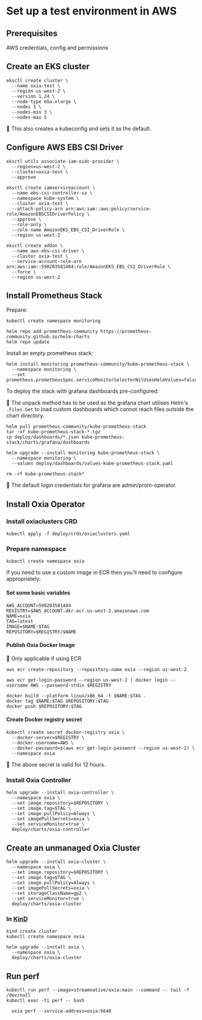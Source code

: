 
# Set up a test environment in AWS

## Prerequisites

AWS credentials, config and permissions

## Create an EKS cluster

```shell
eksctl create cluster \
  --name oxia-test \
  --region us-west-2 \
  --version 1.24 \
  --node-type m5a.xlarge \
  --nodes 3 \
  --nodes-min 3 \
  --nodes-max 5
```

:notebook: This also creates a kubeconfig and sets it as the default.

## Configure AWS EBS CSI Driver

```shell
eksctl utils associate-iam-oidc-provider \
  --region=us-west-2 \
  --cluster=oxia-test \
  --approve

eksctl create iamserviceaccount \
  --name ebs-csi-controller-sa \
  --namespace kube-system \
  --cluster oxia-test \
  --attach-policy-arn arn:aws:iam::aws:policy/service-role/AmazonEBSCSIDriverPolicy \
  --approve \
  --role-only \
  --role-name AmazonEKS_EBS_CSI_DriverRole \
  --region us-west-2

eksctl create addon \
  --name aws-ebs-csi-driver \
  --cluster oxia-test \
  --service-account-role-arn arn:aws:iam::598203581484:role/AmazonEKS_EBS_CSI_DriverRole \
  --force \
  --region us-west-2
```

## Install Prometheus Stack

Prepare:

```shell
kubectl create namespace monitoring

helm repo add prometheus-community https://prometheus-community.github.io/helm-charts
helm repo update
```

Install an empty prometheus stack:

```shell
helm install monitoring prometheus-community/kube-prometheus-stack \
  --namespace monitoring \
  --set prometheus.prometheusSpec.serviceMonitorSelectorNilUsesHelmValues=false
```

To deploy the stack with grafana dashboards pre-configured:

:notebook: The unpack method has to be used as the grafana chart utilises Helm's `.Files.Get` to load custom dashboards
which cannot reach files outside the chart directory.

```shell
helm pull prometheus-community/kube-prometheus-stack
tar -xf kube-prometheus-stack-*.tgz
cp deploy/dashboards/*.json kube-prometheus-stack/charts/grafana/dashboards

helm upgrade --install monitoring kube-prometheus-stack \
  --namespace monitoring \
  --values deploy/dashboards/values-kube-prometheus-stack.yaml

rm -rf kube-prometheus-stack*
```

:notebook: The default login credentials for grafana are admin/prom-operator.

## Install Oxia Operator

### Install oxiaclusters CRD

```shell
kubectl apply -f deploy/crds/oxiaclusters.yaml
```

### Prepare namespace

```shell
kubectl create namespace oxia
```

If you need to use a custom image in ECR then you'll need to configure appropriately:

#### Set some basic variables

```shell
AWS_ACCOUNT=598203581484
REGISTRY=$AWS_ACCOUNT.dkr.ecr.us-west-2.amazonaws.com
NAME=oxia
TAG=latest
IMAGE=$NAME:$TAG
REPOSITORY=$REGISTRY/$NAME
```

#### Publish Oxia Docker Image

:notebook: Only applicable if using ECR

```shell
aws ecr create-repository --repository-name oxia --region us-west-2

aws ecr get-login-password --region us-west-2 | docker login --username AWS --password-stdin $REGISTRY

docker build --platform linux/x86_64 -t $NAME:$TAG .
docker tag $NAME:$TAG $REPOSITORY:$TAG
docker push $REPOSITORY:$TAG
```

#### Create Docker registry secret

```shell
kubectl create secret docker-registry oxia \
  --docker-server=$REGISTRY \
  --docker-username=AWS \
  --docker-password=$(aws ecr get-login-password --region us-west-2) \
  --namespace oxia
```

:notebook: The above secret is valid for 12 hours.

### Install Oxia Controller

```shell
helm upgrade --install oxia-controller \
  --namespace oxia \
  --set image.repository=$REPOSITORY \
  --set image.tag=$TAG \
  --set image.pullPolicy=Always \
  --set imagePullSecrets=oxia \
  --set serviceMonitor=true \
  deploy/charts/oxia-controller
```

## Create an unmanaged Oxia Cluster

```shell
helm upgrade --install oxia-cluster \
  --namespace oxia \
  --set image.repository=$REPOSITORY \
  --set image.tag=$TAG \
  --set image.pullPolicy=Always \
  --set imagePullSecrets=oxia \
  --set storageClassName=gp2 \
  --set serviceMonitor=true \
  deploy/charts/oxia-cluster
```

### In [KinD](https://kind.sigs.k8s.io/)

```shell
kind create cluster
kubectl create namespace oxia

helm upgrade --install oxia \
  --namespace oxia \
  deploy/charts/oxia-cluster
```

## Run perf

```shell
kubectl run perf --image=streamnative/oxia:main --command -- tail -f /dev/null
kubectl exec -ti perf -- bash

  oxia perf --service-address=oxia:6648
```


